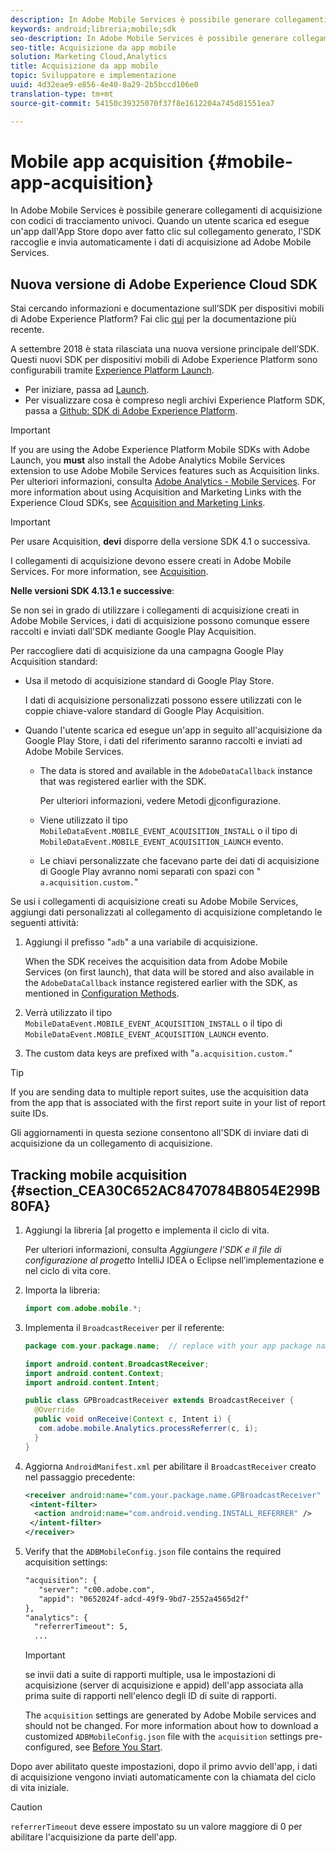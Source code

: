 ```yaml
---
description: In Adobe Mobile Services è possibile generare collegamenti di acquisizione con codici di tracciamento univoci. Quando un utente scarica ed esegue un'app dall'App Store dopo aver fatto clic sul collegamento generato, l'SDK raccoglie e invia automaticamente i dati di acquisizione ad Adobe Mobile Services.
keywords: android;libreria;mobile;sdk
seo-description: In Adobe Mobile Services è possibile generare collegamenti di acquisizione con codici di tracciamento univoci. Quando un utente scarica ed esegue un'app dall'App Store dopo aver fatto clic sul collegamento generato, l'SDK raccoglie e invia automaticamente i dati di acquisizione ad Adobe Mobile Services.
seo-title: Acquisizione da app mobile
solution: Marketing Cloud,Analytics
title: Acquisizione da app mobile
topic: Sviluppatore e implementazione
uuid: 4d32eae9-e856-4e40-8a29-2b5bccd106e0
translation-type: tm+mt
source-git-commit: 54150c39325070f37f8e1612204a745d81551ea7

---
```



# Mobile app acquisition {#mobile-app-acquisition}

In Adobe Mobile Services è possibile generare collegamenti di acquisizione con codici di tracciamento univoci. Quando un utente scarica ed esegue un'app dall'App Store dopo aver fatto clic sul collegamento generato, l'SDK raccoglie e invia automaticamente i dati di acquisizione ad Adobe Mobile Services.

## Nuova versione di Adobe Experience Cloud SDK

Stai cercando informazioni e documentazione sull’SDK per dispositivi mobili di Adobe Experience Platform? Fai clic [qui](https://aep-sdks.gitbook.io/docs/) per la documentazione più recente.

A settembre 2018 è stata rilasciata una nuova versione principale dell’SDK. Questi nuovi SDK per dispositivi mobili di Adobe Experience Platform sono configurabili tramite [Experience Platform Launch](https://www.adobe.com/experience-platform/launch.html).

* Per iniziare, passa ad [Launch](https://launch.adobe.com/).
* Per visualizzare cosa è compreso negli archivi Experience Platform SDK, passa a [Github: SDK di Adobe Experience Platform](https://github.com/Adobe-Marketing-Cloud/acp-sdks).

>[!IMPORTANT]
>
> If you are using the Adobe Experience Platform Mobile SDKs with Adobe Launch, you **must** also install the Adobe Analytics Mobile Services extension to use Adobe Mobile Services features such as Acquisition links. Per ulteriori informazioni, consulta [Adobe Analytics - Mobile Services](https://aep-sdks.gitbook.io/docs/using-mobile-extensions/adobe-analytics-mobile-services). For more information about using Acquisition and Marketing Links with the Experience Cloud SDKs, see [Acquisition and Marketing Links](https://aep-sdks.gitbook.io/docs/using-mobile-extensions/adobe-analytics-mobile-services#acquisition-and-marketing-links).

>[!IMPORTANT]
>
>Per usare Acquisition, **devi** disporre della versione SDK 4.1 o successiva.

I collegamenti di acquisizione devono essere creati in Adobe Mobile Services. For more information, see [Acquisition](/help/using/acquisition-main/acquisition-main.md).

**Nelle versioni SDK 4.13.1 e successive**:

Se non sei in grado di utilizzare i collegamenti di acquisizione creati in Adobe Mobile Services, i dati di acquisizione possono comunque essere raccolti e inviati dall'SDK mediante Google Play Acquisition.

Per raccogliere dati di acquisizione da una campagna Google Play Acquisition standard:

* Usa il metodo di acquisizione standard di Google Play Store.

   I dati di acquisizione personalizzati possono essere utilizzati con le coppie chiave-valore standard di Google Play Acquisition.

* Quando l'utente scarica ed esegue un'app in seguito all'acquisizione da Google Play Store, i dati del riferimento saranno raccolti e inviati ad Adobe Mobile Services.

   * The data is stored and available in the `AdobeDataCallback` instance that was registered earlier with the SDK.

      Per ulteriori informazioni, vedere Metodi [di](/help/android/configuration/methods.md)configurazione.

   * Viene utilizzato il tipo `MobileDataEvent.MOBILE_EVENT_ACQUISITION_INSTALL` o il tipo di `MobileDataEvent.MOBILE_EVENT_ACQUISITION_LAUNCH` evento.

   * Le chiavi personalizzate che facevano parte dei dati di acquisizione di Google Play avranno nomi separati con spazi con " `a.acquisition.custom.`"

Se usi i collegamenti di acquisizione creati su Adobe Mobile Services, aggiungi dati personalizzati al collegamento di acquisizione completando le seguenti attività:

1. Aggiungi il prefisso "`adb`" a una variabile di acquisizione.

   When the SDK receives the acquisition data from Adobe Mobile Services (on first launch), that data will be stored and also available in the `AdobeDataCallback` instance registered earlier with the SDK, as mentioned in [Configuration Methods](/help/android/configuration/methods.md).

1. Verrà utilizzato il tipo `MobileDataEvent.MOBILE_EVENT_ACQUISITION_INSTALL` o il tipo di `MobileDataEvent.MOBILE_EVENT_ACQUISITION_LAUNCH` evento.

1. The custom data keys are prefixed with "`a.acquisition.custom.`"

>[!TIP]
>
>If you are sending data to multiple report suites, use the acquisition data from the app that is associated with the first report suite in your list of report suite IDs.

Gli aggiornamenti in questa sezione consentono all'SDK di inviare dati di acquisizione da un collegamento di acquisizione.

## Tracking mobile acquisition {#section_CEA30C652AC8470784B8054E299B80FA}

1. Aggiungi la libreria [al progetto e implementa il ciclo di vita.

   Per ulteriori informazioni, consulta *Aggiungere l’SDK e il file di configurazione al progetto* IntelliJ IDEA o Eclipse nell’implementazione e nel ciclo di vita [](/help/android/getting-started/dev-qs.md)core.

1. Importa la libreria:

   ```java
   import com.adobe.mobile.*;
   ```

1. Implementa il `BroadcastReceiver` per il referente:

   ```java
   package com.your.package.name;  // replace with your app package name 
   
   import android.content.BroadcastReceiver; 
   import android.content.Context; 
   import android.content.Intent; 
   
   public class GPBroadcastReceiver extends BroadcastReceiver { 
     @Override 
     public void onReceive(Context c, Intent i) { 
      com.adobe.mobile.Analytics.processReferrer(c, i); 
     } 
   }
   ```

1. Aggiorna `AndroidManifest.xml` per abilitare il `BroadcastReceiver` creato nel passaggio precedente:

   ```xml
   <receiver android:name="com.your.package.name.GPBroadcastReceiver" android:exported="true"> 
    <intent-filter> 
     <action android:name="com.android.vending.INSTALL_REFERRER" /> 
    </intent-filter> 
   </receiver>
   ```

1. Verify that the `ADBMobileConfig.json` file contains the required acquisition settings:

   ```xml
   "acquisition": { 
      "server": "c00.adobe.com", 
      "appid": "0652024f-adcd-49f9-9bd7-2552a4565d2f" 
   }, 
   "analytics": { 
     "referrerTimeout": 5, 
     ...
   ```

   >[!IMPORTANT]
   >
   > se invii dati a suite di rapporti multiple, usa le impostazioni di acquisizione (server di acquisizione e appid) dell'app associata alla prima suite di rapporti nell'elenco degli ID di suite di rapporti.

   The `acquisition` settings are generated by Adobe Mobile services and should not be changed. For more information about how to download a customized `ADBMobileConfig.json` file with the `acquisition` settings pre-configured, see [Before You Start](/help/android/getting-started/requirements.md).

Dopo aver abilitato queste impostazioni, dopo il primo avvio dell'app, i dati di acquisizione vengono inviati automaticamente con la chiamata del ciclo di vita iniziale.

>[!CAUTION]
>
>`referrerTimeout` deve essere impostato su un valore maggiore di 0 per abilitare l'acquisizione da parte dell'app.
